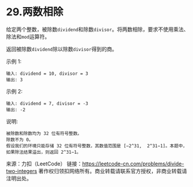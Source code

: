 # 29.两数相除
给定两个整数，被除数`dividend`和除数`divisor`。将两数相除，要求不使用乘法、除法和`mod`运算符。

返回被除数`dividend`除以除数`divisor`得到的商。

示例 1:

```
输入: dividend = 10, divisor = 3
输出: 3
```

示例 2:

```
输入: dividend = 7, divisor = -3
输出: -2
```

说明:

```
被除数和除数均为 32 位有符号整数。
除数不为 0。
假设我们的环境只能存储 32 位有符号整数，其数值范围是 [−2^31,  2^31−1]。本题中，如果除法结果溢出，则返回 2^31−1。
```

来源：力扣（LeetCode）
链接：https://leetcode-cn.com/problems/divide-two-integers
著作权归领扣网络所有。商业转载请联系官方授权，非商业转载请注明出处。
